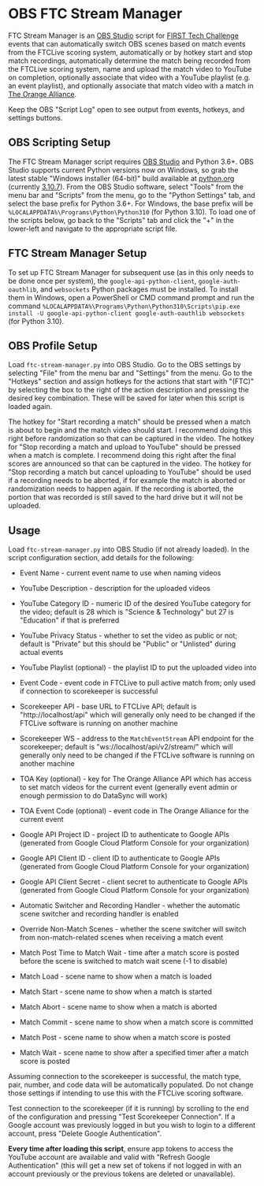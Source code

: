 # OBS FTC Stream Manager

FTC Stream Manager is an [OBS Studio](https://obsproject.com/) script for [FIRST Tech Challenge](https://www.firstinspires.org/robotics/ftc) events that can automatically switch OBS scenes based on match events from the FTCLive scoring system, automatically or by hotkey start and stop match recordings, automatically determine the match being recorded from the FTCLive scoring system, name and upload the match video to YouTube on completion, optionally associate that video with a YouTube playlist (e.g. an event playlist), and optionally associate that match video with a match in [The Orange Alliance](https://theorangealliance.org/).

Keep the OBS "Script Log" open to see output from events, hotkeys, and settings buttons.


## OBS Scripting Setup

The FTC Stream Manager script requires [OBS Studio](https://obsproject.com/) and Python 3.6+. OBS Studio supports current Python versions now on Windows, so grab the latest stable "Windows installer (64-bit)" build available at [python.org](https://www.python.org/downloads/windows/) (currently [3.10.7](https://www.python.org/ftp/python/3.10.7/python-3.10.7-amd64.exe)). From the OBS Studio software, select "Tools" from the menu bar and "Scripts" from the menu, go to the "Python Settings" tab, and select the base prefix for Python 3.6+. For Windows, the base prefix will be `%LOCALAPPDATA%\Programs\Python\Python310` (for Python 3.10). To load one of the scripts below, go back to the "Scripts" tab and click the "+" in the lower-left and navigate to the appropriate script file.


## FTC Stream Manager Setup

To set up FTC Stream Manager for subsequent use (as in this only needs to be done once per system), the `google-api-python-client`, `google-auth-oauthlib`, and `websockets` Python packages must be installed. To install them in Windows, open a PowerShell or CMD command prompt and run the command `%LOCALAPPDATA%\Programs\Python\Python310\Scripts\pip.exe install -U google-api-python-client google-auth-oauthlib websockets` (for Python 3.10).


## OBS Profile Setup

Load `ftc-stream-manager.py` into OBS Studio. Go to the OBS settings by selecting "File" from the menu bar and "Settings" from the menu. Go to the "Hotkeys" section and assign hotkeys for the actions that start with "(FTC)" by selecting the box to the right of the action description and pressing the desired key combination. These will be saved for later when this script is loaded again.

The hotkey for "Start recording a match" should be pressed when a match is about to begin and the match video should start. I recommend doing this right before randomization so that can be captured in the video. The hotkey for "Stop recording a match and upload to YouTube" should be pressed when a match is complete. I recommend doing this right after the final scores are announced so that can be captured in the video. The hotkey for "Stop recording a match but cancel uploading to YouTube" should be used if a recording needs to be aborted, if for example the match is aborted or randomization needs to happen again. If the recording is aborted, the portion that was recorded is still saved to the hard drive but it will not be uploaded.


## Usage

Load `ftc-stream-manager.py` into OBS Studio (if not already loaded). In the script configuration section, add details for the following:

* Event Name - current event name to use when naming videos
* YouTube Description - description for the uploaded videos
* YouTube Category ID - numeric ID of the desired YouTube category for the video; default is 28 which is "Science & Technology" but 27 is "Education" if that is preferred
* YouTube Privacy Status - whether to set the video as public or not; default is "Private" but this should be "Public" or "Unlisted" during actual events
* YouTube Playlist (optional) - the playlist ID to put the uploaded video into

* Event Code - event code in FTCLive to pull active match from; only used if connection to scorekeeper is successful
* Scorekeeper API - base URL to FTCLive API; default is "http://localhost/api" which will generally only need to be changed if the FTCLive software is running on another machine
* Scorekeeper WS - address to the `MatchEventStream` API endpoint for the scorekeeper; default is "ws://localhost/api/v2/stream/" which will generally only need to be changed if the FTCLive software is running on another machine

* TOA Key (optional) - key for The Orange Alliance API which has access to set match videos for the current event (generally event admin or enough permission to do DataSync will work)
* TOA Event Code (optional) - event code in The Orange Alliance for the current event

* Google API Project ID - project ID to authenticate to Google APIs (generated from Google Cloud Platform Console for your organization)
* Google API Client ID - client ID to authenticate to Google APIs (generated from Google Cloud Platform Console for your organization)
* Google API Client Secret - client secret to authenticate to Google APIs (generated from Google Cloud Platform Console for your organization)

* Automatic Switcher and Recording Handler - whether the automatic scene switcher and recording handler is enabled
* Override Non-Match Scenes - whether the scene switcher will switch from non-match-related scenes when receiving a match event
* Match Post Time to Match Wait - time after a match score is posted before the scene is switched to match wait scene (-1 to disable)

* Match Load - scene name to show when a match is loaded
* Match Start - scene name to show when a match is started
* Match Abort - scene name to show when a match is aborted
* Match Commit - scene name to show when a match score is committed
* Match Post - scene name to show when a match score is posted
* Match Wait - scene name to show after a specified timer after a match score is posted

Assuming connection to the scorekeeper is successful, the match type, pair, number, and code data will be automatically populated. Do not change those settings if intending to use this with the FTCLive scoring software.

Test connection to the scorekeeper (if it is running) by scrolling to the end of the configuration and pressing "Test Scorekeeper Connection". If a Google account was previously logged in but you wish to login to a different account, press "Delete Google Authentication".

**Every time after loading this script**, ensure app tokens to access the YouTube account are available and valid with "Refresh Google Authentication" (this will get a new set of tokens if not logged in with an account previously or the previous tokens are deleted or unavailable).
